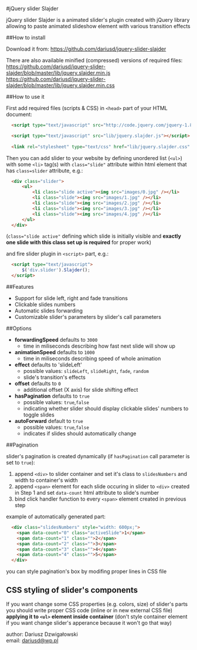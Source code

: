 #jQuery slider Slajder

jQuery slider Slajder is a animated slider's plugin created with jQuery library allowing to paste animated slideshow element with various transition effects

##How to install

Download it from: <https://github.com/dariusd/jquery-slider-slajder>

There are also available minified (compressed) versions of required files:  
<https://github.com/dariusd/jquery-slider-slajder/blob/master/lib/jquery.slajder.min.js>  
<https://github.com/dariusd/jquery-slider-slajder/blob/master/lib/jquery.slajder.min.css>

##How to use it

First add required files (scripts & CSS) in `<head>` part of your HTML document:

```html
  <script type="text/javascript" src="http://code.jquery.com/jquery-1.8.2.min.js"></script>

  <script type="text/javascript" src="lib/jquery.slajder.js"></script>
        
  <link rel="stylesheet" type="text/css" href="lib/jquery.slajder.css" />
```

Then you can add slider to your website by defining unordered list (`<ul>`) with some `<li>` tag(s) with `class="slide"` attribute within html element that has `class=slider` attribute, e.g.:
```html
  <div class="slider">
      <ul>
          <li class="slide active"><img src="images/0.jpg" /></li>
          <li class="slide"><img src="images/1.jpg" /></li>
          <li class="slide"><img src="images/2.jpg" /></li>
          <li class="slide"><img src="images/3.jpg" /></li>
          <li class="slide"><img src="images/4.jpg" /></li>
      </ul>
  </div>
```         
(`class="slide active"` defining which slide is initially visible and **exactly one slide with this class set up is required** for proper work)

and fire slider plugin in `<script>` part, e.g.:
```html
  <script type="text/javascript">
      $('div.slider').Slajder();
  </script>
```

##Features
* Support for slide left, right and fade transitions
* Clickable slides numbers
* Automatic slides forwarding
* Customizable slider's parameters by slider's call parameters

##Options
* **forwardingSpeed** defaults to `3000`
  * time in miliseconds describing how fast next slide will show up
* **animationSpeed** defaults to `1000`
  * time in miliseconds describing speed of whole animation
* **effect** defaults to 'slideLeft'
  * possible values: `slideLeft`, `slideRight`, `fade`, `random`
  * slide's transition's effects
* **offset** defaults to `0`
  * additional offset (X axis) for slide shifting effect
* **hasPagination** defaults to `true`
  * possible values: `true`,`false`
  * indicating whether slider should display clickable slides' numbers to toggle slides
* **autoForward** default to `true`
  * possible values: `true`,`false`
  * indicates if slides should automatically change

##Pagination

slider's pagination is created dynamically (if `hasPagination` call parameter is set to `true`):  
1. append `<div>` to slider container and set it's class to `slidesNumbers` and width to container's width  
2. append `<span>` element for each slide occuring in slider to `<div>` created in Step 1 and set `data-count` html attribute to slide's number  
3. bind click handler function to every `<span>` element created in previous step  
  
   
example of automatically generated part:
```html
  <div class="slidesNumbers" style="width: 600px;">
    <span data-count="0" class="activeSlide">1</span>
    <span data-count="1" class="">2</span>
    <span data-count="2" class="">3</span>
    <span data-count="3" class="">4</span>
    <span data-count="4" class="">5</span>
  </div>
```
  
  
  
you can style pagination's box by modifing proper lines in CSS file  
  
## CSS styling of slider's components
    
If you want change some CSS properties (e.g. colors, size) of slider's parts you should write proper CSS code (inline or in new external CSS file) **applying it to `<ul>` element inside container** (don't style container element if you want change slider's apperance because it won't go that way)  
  
    
    
author: Dariusz Dzwigałowski  
email: dariusd@wp.pl
